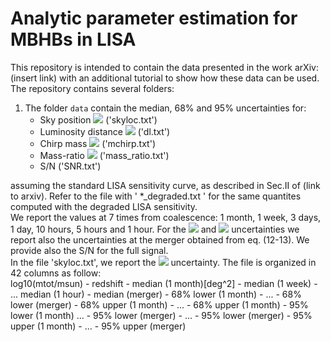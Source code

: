 # Analytic parameter estimation for MBHBs in LISA

This repository is intended to contain the data presented in the work arXiv: (insert link) with an additional tutorial to show how these data can be used. <br />
The repository contains several folders:

1. The folder `data` contain the median, 68\% and 95\% uncertainties for:
    - Sky position <img src="https://render.githubusercontent.com/render/math?math=\Delta \Omega"> ('skyloc.txt')
    - Luminosity distance <img src="https://render.githubusercontent.com/render/math?math=d_L"> ('dl.txt')
    - Chirp mass <img src="https://render.githubusercontent.com/render/math?math=\mathcal{M}"> ('mchirp.txt')
    - Mass-ratio <img src="https://render.githubusercontent.com/render/math?math=q"> ('mass_ratio.txt')
    - S/N ('SNR.txt')
    
assuming the standard LISA sensitivity curve, as described in Sec.II of (link to arxiv). Refer to the file with ' *_degraded.txt ' for the same quantites computed with the degraded LISA sensitivity. <br />
We report the values at 7 times from coalescence: 1 month, 1 week, 3 days, 1 day, 10 hours, 5 hours and 1 hour.
For the <img src="https://render.githubusercontent.com/render/math?math=\Delta \Omega"> and <img src="https://render.githubusercontent.com/render/math?math=d_L"> uncertainties we report also the uncertainties at the merger obtained from eq. (12-13). We provide also the S/N for the full signal.<br />
In the file 'skyloc.txt', we report the <img src="https://render.githubusercontent.com/render/math?math=\Delta \Omega"> uncertainty. The file is organized in 42 columns as follow: <br />
log10(mtot/msun) - redshift - median (1 month)\[deg^2\]  - median (1 week) -  ... median (1 hour) - median (merger) - 68% lower (1 month)  - ... - 68% lower (merger) - 68% upper (1 month) - ... - 68% upper (1 month) - 95% lower (1 month)  ... - 95% lower (merger) - ... - 95% lower (merger) - 95% upper (1 month) - ... - 95% upper (merger)


